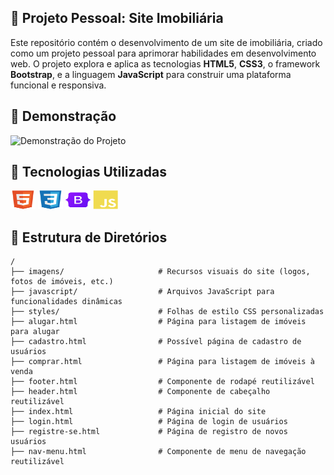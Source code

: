 ## 🏡 Projeto Pessoal: Site Imobiliária

Este repositório contém o desenvolvimento de um site de imobiliária, criado como um projeto pessoal para aprimorar habilidades em desenvolvimento web. O projeto explora e aplica as tecnologias **HTML5**, **CSS3**, o framework **Bootstrap**, e a linguagem **JavaScript** para construir uma plataforma funcional e responsiva.

## 📸 Demonstração

![Demonstração do Projeto](https://i.postimg.cc/ZRb9Vkxs/Captura-de-tela-2025-04-30-014721.png)

## 🔧 Tecnologias Utilizadas

<div style="display: inline-block; text-align: center;">
  <img alt="HTML" height="30" width="40" src="https://raw.githubusercontent.com/devicons/devicon/master/icons/html5/html5-original.svg">
  <img alt="CSS" height="30" width="40" src="https://raw.githubusercontent.com/devicons/devicon/master/icons/css3/css3-original.svg">
  <img alt="Bootstrap" height="30" width="40" src="https://raw.githubusercontent.com/devicons/devicon/master/icons/bootstrap/bootstrap-original.svg">
  <img alt="JavaScript" height="30" width="40" src="https://raw.githubusercontent.com/devicons/devicon/master/icons/javascript/javascript-plain.svg">
</div>

## 📁 Estrutura de Diretórios

```plaintext
/
├── imagens/                     # Recursos visuais do site (logos, fotos de imóveis, etc.)
├── javascript/                  # Arquivos JavaScript para funcionalidades dinâmicas
├── styles/                      # Folhas de estilo CSS personalizadas
├── alugar.html                  # Página para listagem de imóveis para alugar
├── cadastro.html                # Possível página de cadastro de usuários
├── comprar.html                 # Página para listagem de imóveis à venda
├── footer.html                  # Componente de rodapé reutilizável
├── header.html                  # Componente de cabeçalho reutilizável
├── index.html                   # Página inicial do site
├── login.html                   # Página de login de usuários
├── registre-se.html             # Página de registro de novos usuários
├── nav-menu.html                # Componente de menu de navegação reutilizável
